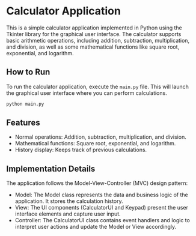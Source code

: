 # Calculator Application

This is a simple calculator application implemented in Python using the Tkinter library for the graphical user interface. The calculator supports basic arithmetic operations, including addition, subtraction, multiplication, and division, as well as some mathematical functions like square root, exponential, and logarithm.

## How to Run

To run the calculator application, execute the `main.py` file. This will launch the graphical user interface where you can perform calculations.

```bash
python main.py
```

## Features

- Normal operations: Addition, subtraction, multiplication, and division.
- Mathematical functions: Square root, exponential, and logarithm.
- History display: Keeps track of previous calculations.


## Implementation Details

The application follows the Model-View-Controller (MVC) design pattern:
- Model: The Model class represents the data and business logic of the application. It stores the calculation history.
- View: The UI components (CalculatorUI and Keypad) present the user interface elements and capture user input.
- Controller: The CalculatorUI class contains event handlers and logic to interpret user actions and update the Model or View accordingly.
